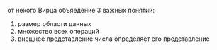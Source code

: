 от некого Вирца
объяедение 3 важных понятий:
1. размер области данных
2. множество всех операций
3. внещнее представление числа определяет его представление